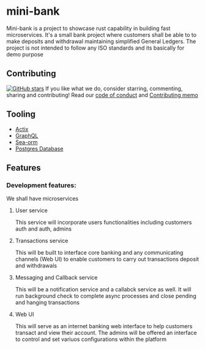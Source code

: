 # mini-bank

Mini-bank is a project to showcase rust capability in building fast microservices. It's a small bank project where customers shall be able to to make deposits and withdrawal maintaining simplified General Ledgers. 
The project is not intended to follow any ISO standards and its basically for demo purpose

## Contributing

[![GitHub stars](Contributing)](https://github.com/rust-nairobi/mini-bank/stargazers/)
If you like what we do, consider starring, commenting, sharing and contributing!
Read our [code of conduct](https://github.com/rust-nairobi/mini-bank/blob/main/CODE_OF_CONDUCT.md) and [Contributing memo](https://github.com/rust-nairobi/mini-bank/blob/main/CONTRIBUTING.md)

## Tooling

+ [Actix](https://github.com/actix)
+ [GraphQL](https://github.com/graphql)
+ [Sea-orm](https://github.com/SeaQL/sea-orm)
+ [Postgres Database](https://github.com/postgres/postgres)

## Features
### Development features:
We shall have microservices 

1. User service

    This service will incorporate users functionalities including customers auth and auth, admins

2. Transactions service

    This will be built to interface core banking and any communicating channels (Web UI) to enable customers to carry out transactions deposit and withdrawals

3. Messaging and Callback service

    This will be a notification service and a callabck service as well.
    It will run background check to complete async processes and close pending and hanging transactions

 4. Web UI

 	This will serve as an internet banking web interface to help customers transact and view their account. The admins will be offered an interface to control and set variuos configurations within the platform 



